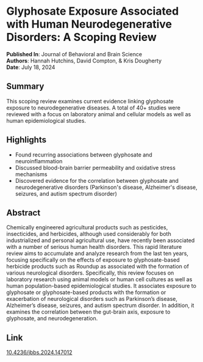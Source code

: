 # Glyphosate Exposure Associated with Human Neurodegenerative Disorders: A Scoping Review

**Published In**: Journal of Behavioral and Brain Science  
**Authors**: Hannah Hutchins, David Compton, & Kris Dougherty  
**Date**: July 18, 2024

## Summary

This scoping review examines current evidence linking glyphosate exposure to neurodegenerative diseases. A total of 40+ studies were reviewed with a focus on laboratory animal and cellular models as well as human epidemiological studies.

## Highlights

- Found recurring associations between glyphosate and neuroinflammation
- Discussed blood-brain barrier permeability and oxidative stress mechanisms
- Discovered evidence for the correlation between glyphosate and neurodegenerative disorders (Parkinson's disease, Alzheimer's disease, seizures, and autism spectrum disorder)

## Abstract
  
Chemically engineered agricultural products such as pesticides, insecticides, and herbicides, although used considerably for both industrialized and personal agricultural use, have recently been associated with a number of serious human health disorders. This rapid literature review aims to accumulate and analyze research from the last ten years, focusing specifically on the effects of exposure to glyphosate-based herbicide products such as Roundup as associated with the formation of various neurological disorders. Specifically, this review focuses on laboratory research using animal models or human cell cultures as well as human population-based epidemiological studies. It associates exposure to glyphosate or glyphosate-based products with the formation or exacerbation of neurological disorders such as Parkinson’s disease, Alzheimer’s disease, seizures, and autism spectrum disorder. In addition, it examines the correlation between the gut-brain axis, exposure to glyphosate, and neurodegeneration.

## Link

[10.4236/jbbs.2024.147012](#) 
